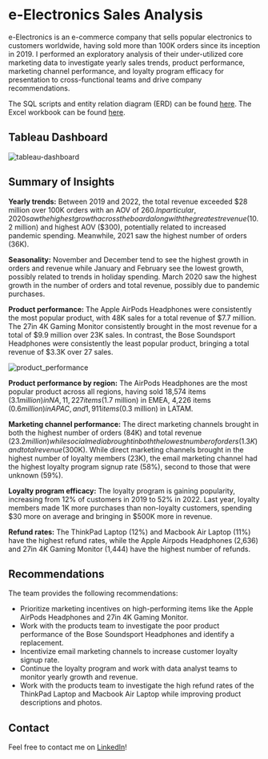 # e-Electronics Sales Analysis

e-Electronics is an e-commerce company that sells popular electronics to customers worldwide, having sold more than 100K orders since its inception in 2019. I performed an exploratory analysis of their under-utilized core marketing data to investigate yearly sales trends, product performance, marketing channel performance, and loyalty program efficacy for presentation to cross-functional teams and drive company recommendations.

The SQL scripts and entity relation diagram (ERD) can be found [here](./sql_analysis/). The Excel workbook can be found [here](./excel_workbook/).

## Tableau Dashboard

![tableau-dashboard](https://github.com/jessicacampbell-astro/e-Electronics_sales_analysis/assets/23153120/63b23668-084d-48a5-8cce-65dc7399f7e2)

## Summary of Insights

**Yearly trends:** Between 2019 and 2022, the total revenue exceeded $28 million over 100K orders with an AOV of $260. In particular, 2020 saw the highest growth across the board along with the greatest revenue ($10.2 million) and highest AOV ($300), potentially related to increased pandemic spending. Meanwhile, 2021 saw the highest number of orders (36K).

**Seasonality:** November and December tend to see the highest growth in orders and revenue while January and February see the lowest growth, possibly related to trends in holiday spending. March 2020 saw the highest growth in the number of orders and total revenue, possibly due to pandemic purchases.

**Product performance:** The Apple AirPods Headphones were consistently the most popular product, with 48K sales for a total revenue of $7.7 million. The 27in 4K Gaming Monitor consistently brought in the most revenue for a total of $9.9 million over 23K sales. In contrast, the Bose Soundsport Headphones were consistently the least popular product, bringing a total revenue of $3.3K over 27 sales.

![product_performance](https://github.com/jessicacampbell-astro/e-Electronics_analysis/assets/23153120/77ccc229-490d-4a53-af9d-b2b3ee5daca4)

**Product performance by region:** The AirPods Headphones are the most popular product across all regions, having sold 18,574 items ($3.1 million) in NA, 11,227 items ($1.7 million) in EMEA, 4,226 items ($0.6 million) in APAC, and 1,911 items ($0.3 million) in LATAM.

**Marketing channel performance:** The direct marketing channels brought in both the highest number of orders (84K) and total revenue ($23.2 million) while social media brought in both the lowest number of orders (1.3K) and total revenue ($300K). While direct marketing channels brought in the highest number of loyalty members (23K), the email marketing channel had the highest loyalty program signup rate (58%), second to those that were unknown (59%). 

**Loyalty program efficacy:** The loyalty program is gaining popularity, increasing from 12% of customers in 2019 to 52% in 2022. Last year, loyalty members made 1K more purchases than non-loyalty customers, spending $30 more on average and bringing in $500K more in revenue.

**Refund rates:** The ThinkPad Laptop (12%) and Macbook Air Laptop (11%) have the highest refund rates, while the Apple Airpods Headphones (2,636) and 27in 4K Gaming Monitor (1,444) have the highest number of refunds.

## Recommendations

The team provides the following recommendations:

- Prioritize marketing incentives on high-performing items like the Apple AirPods Headphones and 27in 4K Gaming Monitor.
- Work with the products team to investigate the poor product performance of the Bose Soundsport Headphones and identify a replacement.
- Incentivize email marketing channels to increase customer loyalty signup rate.
- Continue the loyalty program and work with data analyst teams to monitor yearly growth and revenue.
- Work with the products team to investigate the high refund rates of the ThinkPad Laptop and Macbook Air Laptop while improving product descriptions and photos.

## Contact

Feel free to contact me on [LinkedIn](https://www.linkedin.com/in/jessicacampbell-astro/)!
